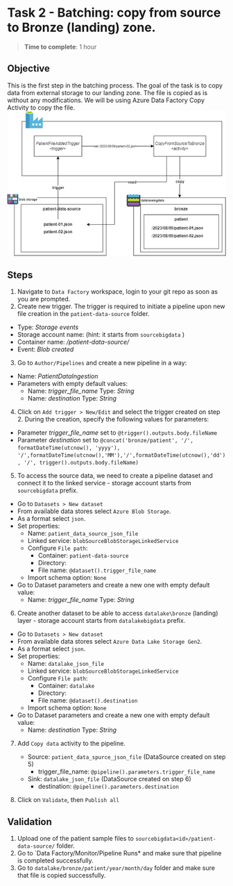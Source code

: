 
# Task 2 - Batching: copy from source to Bronze (landing) zone.
> **Time to complete**: 1 hour
## Objective 
This is the first step in the batching process. The goal of the task is to copy data from external storage to our landing zone. The file is copied as is without any modifications. We will be using Azure Data Factory Copy Activity to copy the file.
![objective](../../materials/images/task2-objective.png)
## Steps
1. Navigate to `Data Factory` workspace, login to your git repo as soon as you are prompted.
2. Create new trigger. The trigger is required to initiate a pipeline upon new file creation in the `patient-data-source` folder.
- Type: *Storage events*
- Storage account name: *<your source storage account>* (hint: it starts from `sourcebigdata` )
- Container name:  */patient-data-source/*
- Event: *Blob created*
3. Go to `Author/Pipelines` and create a new pipeline in a way:
- Name: *PatientDataIngestion*
- Parameters with empty default values: 
	- Name: *trigger_file_name*  Type: *String*
	- Name: *destination*  Type: *String*
4. Click on `Add trigger > New/Edit` and select the trigger created on step 2. 
   During the creation, specify the following values for parameters:
 - Parameter *trigger_file_name* set to ```@trigger().outputs.body.fileName```
 - Parameter *destination* set to ```@concat('bronze/patient', '/', formatDateTime(utcnow(), 'yyyy'), '/',formatDateTime(utcnow(),'MM'),'/',formatDateTime(utcnow(),'dd'), '/', trigger().outputs.body.fileName)```

5. To access the source data, we need to create a pipeline dataset and connect it to the linked service  - storage account starts from `sourcebigdata` prefix.
- Go to `Datasets > New dataset`
- From available data stores select `Azure Blob Storage`.
- As a format select `json`.
- Set properties:
  - Name:  `patient_data_source_json_file`
  - Linked service:  `blobSourceBlobStorageLinkedService`
  - Configure `File path`:
      - Container: `patient-data-source`
      - Directory: 
      - File name: `@dataset().trigger_file_name`
  - Import schema option: `None`
- Go to Dataset parameters and create a new one with empty default value:
    - Name: *trigger_file_name*  Type: *String*

6. Create another dataset to be able to access `datalake\bronze` (landing) layer - storage account starts from `datalakebigdata` prefix.
- Go to `Datasets > New dataset`
- From available data stores select `Azure Data Lake Storage Gen2`.
- As a format select `json`.
- Set properties:
    - Name: `datalake_json_file`
    - Linked service:  `blobSourceBlobStorageLinkedService`
    - Configure `File path`:
        - Container: `datalake`
        - Directory:
        - File name: `@dataset().destination`
    - Import schema option: `None`
- Go to Dataset parameters and create a new one with empty default value:
    - Name: *destination*  Type: *String*

7. Add `Copy data` activity to the pipeline.
    - Source: `patient_data_spurce_json_file` (DataSource created on step 5)
      - trigger_file_name:  `@pipeline().parameters.trigger_file_name`
    - Sink: `datalake_json_file` (DataSource created on step 6)
      - destination:  `@pipeline().parameters.destination`

8. Click on `Validate`, then `Publish all`

## Validation
1. Upload one of the patient sample files to `sourcebigdata<id>/patient-data-source/` folder.
2. Go to `Data Factory/Monitor/Pipeline Runs* and make sure that pipeline is completed successfully.
3. Go to `datalake/bronze/patient/year/month/day` folder and make sure that file is copied successfully.
